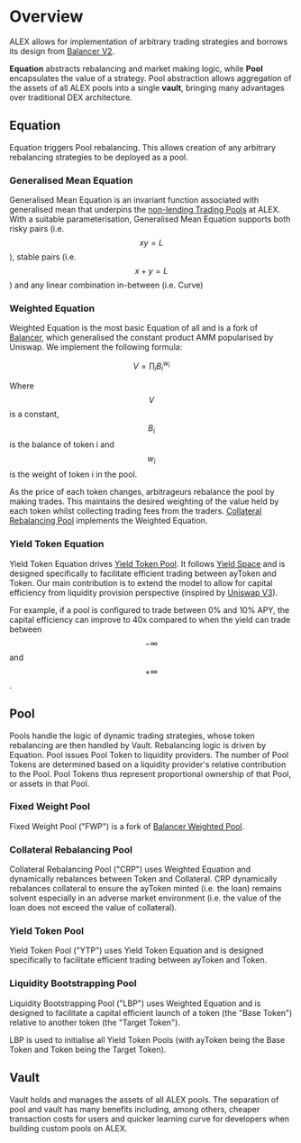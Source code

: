 # Overview

ALEX allows for implementation of arbitrary trading strategies and borrows its design from [Balancer V2](https://docs.balancer.fi).

**Equation** abstracts rebalancing and market making logic, while **Pool** encapsulates the value of a strategy. Pool abstraction allows aggregation of the assets of all ALEX pools into a single **vault**, bringing many advantages over traditional DEX architecture.

## Equation

Equation triggers Pool rebalancing. This allows creation of any arbitrary rebalancing strategies to be deployed as a pool.

### Generalised Mean Equation

Generalised Mean Equation is an invariant function associated with generalised mean that underpins the [non-lending Trading Pools](trading-pool.md) at ALEX. With a suitable parameterisation, Generalised Mean Equation supports both risky pairs (i.e. $$x y=L$$), stable pairs (i.e. $$x +y=L$$) and any linear combination in-between (i.e. Curve)

### Weighted Equation

Weighted Equation is the most basic Equation of all and is a fork of [Balancer](https://balancer.fi/whitepaper.pdf), which generalised the constant product AMM popularised by Uniswap. We implement the following formula:

$$
V=\prod_{i}B_{i}^{w_{i}}
$$

Where $$V$$is a constant, $$B_{i}$$ is the balance of token i and $$w_{i}$$ is the weight of token i in the pool.

As the price of each token changes, arbitrageurs rebalance the pool by making trades. This maintains the desired weighting of the value held by each token whilst collecting trading fees from the traders. [Collateral Rebalancing Pool](collateral-rebalancing-pool.md) implements the Weighted Equation.

### Yield Token Equation

Yield Token Equation drives [Yield Token Pool](automated-market-making-designed-for-lending-protocols.md). It follows [Yield Space](https://yield.is/YieldSpace.pdf) and is designed specifically to facilitate efficient trading between ayToken and Token. Our main contribution is to extend the model to allow for capital efficiency from liquidity provision perspective (inspired by [Uniswap V3](https://uniswap.org/whitepaper-v3.pdf)).

For example, if a pool is configured to trade between 0% and 10% APY, the capital efficiency can improve to 40x compared to when the yield can trade between $$-\infty$$ and $$+\infty$$.

## Pool

Pools handle the logic of dynamic trading strategies, whose token rebalancing are then handled by Vault. Rebalancing logic is driven by Equation. Pool issues Pool Token to liquidity providers. The number of Pool Tokens are determined based on a liquidity provider's relative contribution to the Pool. Pool Tokens thus represent proportional ownership of that Pool, or assets in that Pool.

### Fixed Weight Pool

Fixed Weight Pool ("FWP") is a fork of [Balancer Weighted Pool](https://docs.balancer.fi/core-concepts/protocol/pools#weighted-pools).

### Collateral Rebalancing Pool

Collateral Rebalancing Pool ("CRP") uses Weighted Equation and dynamically rebalances between Token and Collateral. CRP dynamically rebalances collateral to ensure the ayToken minted (i.e. the loan) remains solvent especially in an adverse market environment (i.e. the value of the loan does not exceed the value of collateral).

### Yield Token Pool

Yield Token Pool ("YTP") uses Yield Token Equation and is designed specifically to facilitate efficient trading between ayToken and Token.

### Liquidity Bootstrapping Pool

Liquidity Bootstrapping Pool ("LBP") uses Weighted Equation and is designed to facilitate a capital efficient launch of a token (the "Base Token") relative to another token (the "Target Token").

LBP is used to initialise all Yield Token Pools (with ayToken being the Base Token and Token being the Target Token).

## Vault

Vault holds and manages the assets of all ALEX pools. The separation of pool and vault has many benefits including, among others, cheaper transaction costs for users and quicker learning curve for developers when building custom pools on ALEX.
